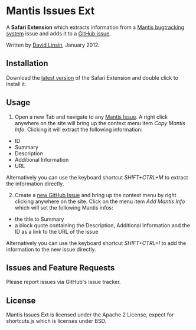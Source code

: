 # Mantis Issues Ext

A __Safari Extension__ which extracts information from a [Mantis bugtracking system](http://www.mantisbt.org/) 
issue and adds it to a [GitHub issue](https://github.com/dlinsin/Mantis-Issues-Ext/issues).

Written by [David Linsin](http://dlinsin.github.com), January 2012.

## Installation

Download the [latest version](https://github.com/downloads/dlinsin/Mantis-Issues-Ext/mantis_issues_ext-1.0.safariextz) of the Safari Extension 
and double click to install it.

## Usage

1. Open a new Tab and navigate to any [Mantis Issue](http://www.mantisbt.org/demo/view.php?id=11254). 
A right click anywhere on the site will bring up the context menu item _Copy Mantis Info_. 
Clicking it will extract the following information:

  * ID
  * Summary
  * Description
  * Additional Information
  * URL

Alternatively you can use the keyboard shortcut _SHIFT+CTRL+M_ to extract the information 
directly.

2. Create a [new GitHub Issue](https://github.com/dlinsin/Mantis-Issues-Ext/issues/new) and 
bring up the context menu by right clicking anywhere on the site. Click on the menu item 
_Add Mantis Info_ which will set the following Mantis infos:

  * the title to Summary
  * a block quote containing the Description, Additional Information and the ID as a link to the URL of the issue

Alternatively you can use the keyboard shortcut _SHIFT+CTRL+I_ to add the information to the 
new issue directly.

## Issues and Feature Requests

Please report issues via GitHub's issue tracker.

## License

Mantis Issues Ext is licensed under the Apache 2 License, expect for shortcuts.js which is 
licenses under BSD. 